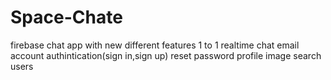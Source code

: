 # Space-Chate
firebase chat app with new  different features
1 to 1 realtime chat
email account authintication(sign in,sign up)
reset password
profile image
search users
